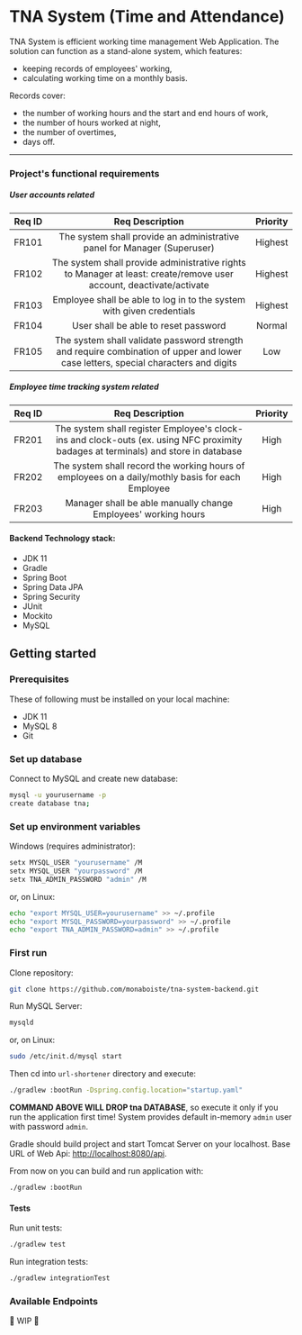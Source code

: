 # TNA System (Time and Attendance)
TNA System is efficient working time management Web Application. The solution can function as a stand-alone system, which features:
- keeping records of employees' working,
- calculating working time on a monthly basis.  

Records cover:
- the number of working hours and the start and end hours of work,
- the number of hours worked at night,
- the number of overtimes,
- days off.

___
### Project's functional requirements
##### User accounts related
| Req ID| Req Description | Priority |
|:-----:|:---------------:|:--------:|
| FR101 | The system shall provide an administrative panel for Manager (Superuser) | Highest |
| FR102 | The system shall provide administrative rights to Manager at least: create/remove user account, deactivate/activate | Highest |
| FR103 | Employee shall be able to log in to the system with given credentials | Highest |
| FR104 | User shall be able to reset password | Normal |
| FR105 | The system shall validate password strength and require combination of upper and lower case letters, special characters and digits | Low |
##### Employee time tracking system related
| Req ID| Req Description | Priority |
|:-----:|:---------------:|:--------:|
| FR201 | The system shall register Employee's clock-ins and clock-outs (ex. using NFC proximity badages at terminals) and store in database | High |
| FR202 | The system shall record the working hours of employees on a daily/mothly basis for each Employee | High |
| FR203 | Manager shall be able manually change Employees' working hours | High |

#### Backend Technology stack:
* JDK 11
* Gradle
* Spring Boot
* Spring Data JPA
* Spring Security
* JUnit
* Mockito
* MySQL

## Getting started
### Prerequisites
These of following must be installed on your local machine:  
 * JDK 11  
 * MySQL 8  
 * Git  

### Set up database
Connect to MySQL and create new database:
```sh
mysql -u yourusername -p
create database tna;
```

### Set up environment variables
Windows (requires administrator):
```sh
setx MYSQL_USER "yourusername" /M
setx MYSQL_USER "yourpassword" /M
setx TNA_ADMIN_PASSWORD "admin" /M
```
or, on Linux:
```sh
echo "export MYSQL_USER=yourusername" >> ~/.profile
echo "export MYSQL_PASSWORD=yourpassword" >> ~/.profile
echo "export TNA_ADMIN_PASSWORD=admin" >> ~/.profile
```
### First run
Clone repository:  
```sh
git clone https://github.com/monaboiste/tna-system-backend.git
```  
Run MySQL Server:
```sh
mysqld
```
or, on Linux:
```sh
sudo /etc/init.d/mysql start
```

Then cd into ``url-shortener`` directory and execute:  
```sh
./gradlew :bootRun -Dspring.config.location="startup.yaml"
```
**COMMAND ABOVE WILL DROP tna DATABASE**, so execute it only if you run the application first time!
System provides default in-memory ``admin`` user with password ``admin``.

Gradle should build project and start Tomcat Server on your localhost. Base URL of Web Api: [http://localhost:8080/api](http://localhost:8080/api).
  
From now on you can build and run application with:
```sh
./gradlew :bootRun
```  

#### Tests
Run unit tests:
```sh
./gradlew test
```  
Run integration tests:
```sh
./gradlew integrationTest
```  
### Available Endpoints
🚧 WIP 🚧
